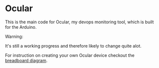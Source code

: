 Ocular
======

This is the main code for Ocular, my devops monitoring tool, which is built for the Arduino.

Warning:

It's still a working progress and therefore likely to change quite alot.

For instruction on creating your own Ocular device checkout the [breadboard diagram](http://raw.github.com/baphled/Ocular/master/breadboard.png).
